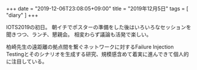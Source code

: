 +++
date = "2019-12-06T23:08:05+09:00"
title = "2019年12月5日"
tags = [ "diary" ]
+++

IOTS2019の初日。
朝イチでポスターの準備をした後はいろいろなセッションを聞きつつ、ランチ、懇親会。
相変わらず議論も活発で楽しい。

柏崎先生の遠距離の拠点間を繋ぐネットワークに対するFailure Injection Testingとそのシナリオを生成する研究、規模感含めて着実に進んできて個人的に注目している。
